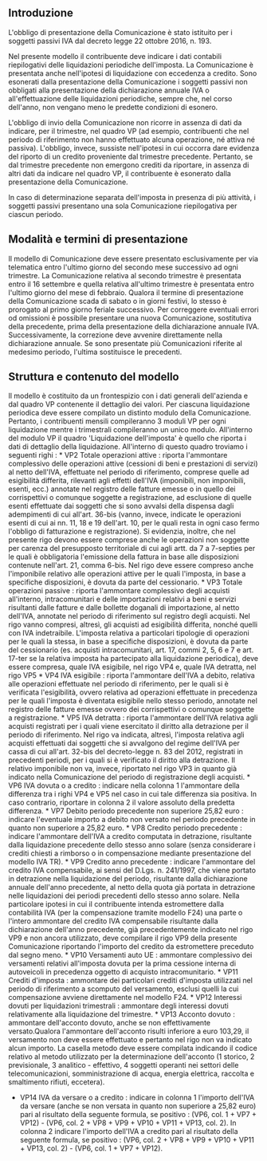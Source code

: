 ## Introduzione

L'obbligo di presentazione della Comunicazione è stato istituito per i soggetti passivi IVA dal decreto legge 22 ottobre 2016, n. 193.

Nel presente modello il contribuente deve indicare i dati contabili riepilogativi delle liquidazioni periodiche dell'imposta. La Comunicazione è presentata anche nell'ipotesi di liquidazione con eccedenza a credito.
Sono esonerati dalla presentazione della Comunicazione i soggetti passivi non obbligati alla presentazione della dichiarazione annuale IVA o all'effettuazione delle liquidazioni periodiche, sempre che, nel corso dell'anno, non vengano meno le predette condizioni di esonero.

L'obbligo di invio della Comunicazione non ricorre in assenza di dati da indicare, per il trimestre, nel quadro VP (ad esempio, contribuenti che nel periodo di riferimento non hanno effettuato alcuna operazione, né attiva né passiva). L'obbligo, invece, sussiste nell'ipotesi in cui occorra dare evidenza del riporto di un credito proveniente dal trimestre precedente. Pertanto, se dal trimestre precedente non emergono crediti da riportare, in assenza di altri dati da indicare nel quadro VP, il contribuente è esonerato dalla presentazione della Comunicazione.

In caso di determinazione separata dell'imposta in presenza di più attività, i soggetti passivi presentano una sola Comunicazione riepilogativa per ciascun periodo.

## Modalità e termini di presentazione

Il modello di Comunicazione deve essere presentato esclusivamente per via telematica entro l'ultimo giorno del secondo mese successivo ad ogni trimestre. La Comunicazione relativa al secondo trimestre è presentata entro il 16 settembre e quella relativa all'ultimo trimestre è presentata entro l'ultimo giorno del mese di febbraio.
Qualora il termine di presentazione della Comunicazione scada di sabato o in giorni festivi, lo stesso è prorogato al primo giorno feriale successivo.
Per correggere eventuali errori od omissioni è possibile presentare una nuova Comunicazione, sostitutiva della precedente, prima della presentazione della dichiarazione annuale IVA. Successivamente, la correzione deve avvenire direttamente nella dichiarazione annuale. Se sono presentate più Comunicazioni riferite al medesimo periodo, l'ultima sostituisce le precedenti.

## Struttura e contenuto del modello

Il modello è costituito da un frontespizio con i dati generali dell'azienda e dal quadro VP contenente il dettaglio dei valori. Per ciascuna liquidazione periodica deve essere compilato un distinto modulo della Comunicazione. Pertanto, i contribuenti mensili compileranno 3 moduli VP per ogni liquidazione mentre i trimestrali compileranno un unico modulo.
All'interno del modulo VP il quadro 'Liquidazione dell'imposta' è quello che riporta i dati di dettaglio della liquidazione. All'interno di questo quadro troviamo i seguenti righi : 
 \* VP2 Totale operazioni attive :  riporta l'ammontare complessivo delle operazioni attive (cessioni di beni e prestazioni di servizi) al netto dell'IVA, effettuate nel periodo di riferimento, comprese quelle ad esigibilità differita, rilevanti agli effetti dell'IVA (imponibili, non imponibili, esenti, ecc.) annotate nel registro delle fatture emesse o in quello dei corrispettivi o comunque soggette a registrazione, ad esclusione di quelle esenti effettuate dai soggetti che si sono avvalsi della dispensa dagli adempimenti di cui all'art. 36-bis (vanno, invece, indicate le operazioni esenti di cui ai nn. 11, 18 e 19 dell'art. 10, per le quali resta in ogni caso fermo l'obbligo di fatturazione e registrazione). Si evidenzia, inoltre, che nel presente rigo devono essere comprese anche le operazioni non soggette per carenza del presupposto territoriale di cui agli artt. da 7 a 7-septies per le quali è obbligatoria l'emissione della fattura in base alle disposizioni contenute nell'art. 21, comma 6-bis. Nel rigo deve essere compreso anche l'imponibile relativo alle operazioni attive per le quali l'imposta, in base a specifiche disposizioni, è dovuta da parte del cessionario.
 \* VP3 Totale operazioni passive :  riporta l'ammontare complessivo degli acquisti all'interno, intracomunitari e delle importazioni relativi a beni e servizi risultanti dalle fatture e dalle bollette doganali di importazione, al netto dell'IVA, annotate nel periodo di riferimento sul registro degli acquisti. Nel rigo vanno compresi, altresì, gli acquisti ad esigibilità differita, nonché quelli con IVA indetraibile. L'imposta relativa a particolari tipologie di operazioni per le quali la stessa, in base a specifiche disposizioni, è dovuta da parte del cessionario (es. acquisti intracomunitari, art. 17, commi 2, 5, 6 e 7 e art. 17-ter se la relativa imposta ha partecipato alla liquidazione periodica), deve essere compresa, quale IVA esigibile, nel rigo VP4 e, quale IVA detratta, nel rigo VP5
 \* VP4 IVA esigibile :  riporta l'ammontare dell'IVA a debito, relativa alle operazioni effettuate nel periodo di riferimento, per le quali si è verificata l'esigibilità, ovvero relativa ad operazioni effettuate in precedenza per le quali l'imposta è diventata esigibile nello stesso periodo, annotate nel registro delle fatture emesse ovvero dei corrispettivi o comunque soggette a registrazione.
 \* VP5 IVA detratta :  riporta l'ammontare dell'IVA relativa agli acquisti registrati per i quali viene esercitato il diritto alla detrazione per il periodo di riferimento. Nel rigo va indicata, altresì, l'imposta relativa agli acquisti effettuati dai soggetti che si avvalgono del regime dell'IVA per cassa di cui all'art. 32-bis del decreto-legge n. 83 del 2012, registrati in precedenti periodi, per i quali si è verificato il diritto alla detrazione. Il relativo imponibile non va, invece, riportato nel rigo VP3 in quanto già indicato nella Comunicazione del periodo di registrazione degli acquisti.
 \* VP6 IVA dovuta o a credito :  indicare nella colonna 1 l'ammontare della differenza tra i righi VP4 e VP5 nel caso in cui tale differenza sia positiva. In caso contrario, riportare in colonna 2 il valore assoluto della predetta differenza.
 \* VP7 Debito periodo precedente non superiore 25,82 euro :  indicare l'eventuale importo a debito non versato nel periodo precedente in quanto non superiore a 25,82 euro.
 \* VP8 Credito periodo precedente :  indicare l'ammontare dell'IVA a credito computata in detrazione, risultante dalla liquidazione precedente dello stesso anno solare (senza considerare i crediti chiesti a rimborso o in compensazione mediante presentazione del modello IVA TR).
 \* VP9 Credito anno precedente :  indicare l'ammontare del credito IVA compensabile, ai sensi del D.Lgs. n. 241/1997, che viene portato in detrazione nella liquidazione del periodo, risultante dalla dichiarazione annuale dell'anno precedente, al netto della quota già portata in detrazione nelle liquidazioni dei periodi precedenti dello stesso anno solare. Nella particolare ipotesi in cui il contribuente intenda estromettere dalla contabilità IVA (per la compensazione tramite modello F24) una parte o l'intero ammontare del credito IVA compensabile risultante dalla dichiarazione dell'anno precedente, già precedentemente indicato nel rigo VP9 e non ancora utilizzato, deve compilare il rigo VP9 della presente Comunicazione riportando l'importo del credito da estromettere preceduto dal segno meno.
 \* VP10 Versamenti auto UE :  ammontare complessivo dei versamenti relativi all'imposta dovuta per la prima cessione interna di autoveicoli in precedenza oggetto di acquisto intracomunitario.
 \* VP11 Crediti d'imposta :  ammontare dei particolari crediti d'imposta utilizzati nel periodo di riferimento a scomputo del versamento, esclusi quelli la cui compensazione avviene direttamente nel modello F24.
 \* VP12 Interessi dovuti per liquidazioni trimestrali :  ammontare degli interessi dovuti relativamente alla liquidazione del trimestre.
 \* VP13 Acconto dovuto :  ammontare dell'acconto dovuto, anche se non effettivamente versato.Qualora l'ammontare dell'acconto risulti inferiore a euro 103,29, il versamento non deve essere effettuato e pertanto nel rigo non va indicato alcun importo. La casella metodo deve essere compilata indicando il codice relativo al metodo utilizzato per la determinazione dell'acconto (1 storico, 2 previsionale, 3 analitico - effettivo, 4 soggetti operanti nei settori delle telecomunicazioni, somministrazione di acqua, energia elettrica, raccolta e smaltimento rifiuti, eccetera).
-  VP14 IVA da versare o a credito :  indicare in colonna 1 l'importo dell'IVA da versare (anche se non versata in quanto non superiore a 25,82 euro) pari al risultato della seguente formula, se positivo :  (VP6, col. 1 + VP7 + VP12) - (VP6, col. 2 + VP8 + VP9 + VP10 + VP11 + VP13, col. 2). In colonna 2 indicare l'importo dell'IVA a credito pari al risultato della seguente formula, se positivo :  (VP6, col. 2 + VP8 + VP9 + VP10 + VP11 + VP13, col. 2) - (VP6, col. 1 + VP7 + VP12).
